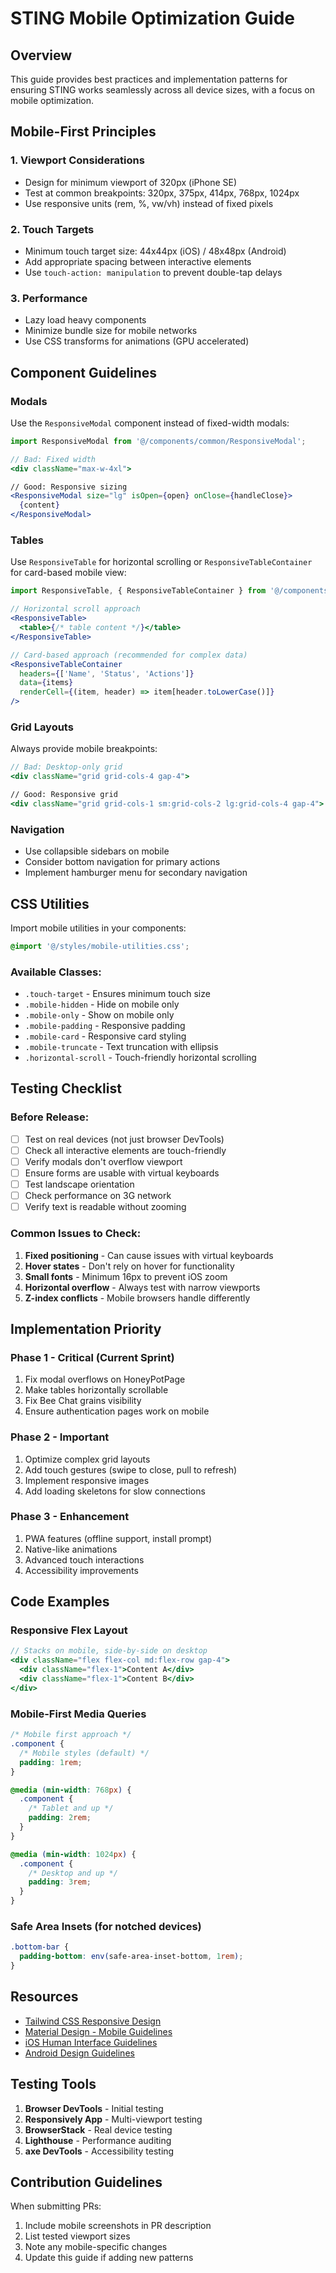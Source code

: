 # STING Mobile Optimization Guide

## Overview
This guide provides best practices and implementation patterns for ensuring STING works seamlessly across all device sizes, with a focus on mobile optimization.

## Mobile-First Principles

### 1. **Viewport Considerations**
- Design for minimum viewport of 320px (iPhone SE)
- Test at common breakpoints: 320px, 375px, 414px, 768px, 1024px
- Use responsive units (rem, %, vw/vh) instead of fixed pixels

### 2. **Touch Targets**
- Minimum touch target size: 44x44px (iOS) / 48x48px (Android)
- Add appropriate spacing between interactive elements
- Use `touch-action: manipulation` to prevent double-tap delays

### 3. **Performance**
- Lazy load heavy components
- Minimize bundle size for mobile networks
- Use CSS transforms for animations (GPU accelerated)

## Component Guidelines

### Modals
Use the `ResponsiveModal` component instead of fixed-width modals:

```jsx
import ResponsiveModal from '@/components/common/ResponsiveModal';

// Bad: Fixed width
<div className="max-w-4xl">

// Good: Responsive sizing
<ResponsiveModal size="lg" isOpen={open} onClose={handleClose}>
  {content}
</ResponsiveModal>
```

### Tables
Use `ResponsiveTable` for horizontal scrolling or `ResponsiveTableContainer` for card-based mobile view:

```jsx
import ResponsiveTable, { ResponsiveTableContainer } from '@/components/common/ResponsiveTable';

// Horizontal scroll approach
<ResponsiveTable>
  <table>{/* table content */}</table>
</ResponsiveTable>

// Card-based approach (recommended for complex data)
<ResponsiveTableContainer
  headers={['Name', 'Status', 'Actions']}
  data={items}
  renderCell={(item, header) => item[header.toLowerCase()]}
/>
```

### Grid Layouts
Always provide mobile breakpoints:

```jsx
// Bad: Desktop-only grid
<div className="grid grid-cols-4 gap-4">

// Good: Responsive grid
<div className="grid grid-cols-1 sm:grid-cols-2 lg:grid-cols-4 gap-4">
```

### Navigation
- Use collapsible sidebars on mobile
- Consider bottom navigation for primary actions
- Implement hamburger menu for secondary navigation

## CSS Utilities

Import mobile utilities in your components:

```css
@import '@/styles/mobile-utilities.css';
```

### Available Classes:
- `.touch-target` - Ensures minimum touch size
- `.mobile-hidden` - Hide on mobile only
- `.mobile-only` - Show on mobile only
- `.mobile-padding` - Responsive padding
- `.mobile-card` - Responsive card styling
- `.mobile-truncate` - Text truncation with ellipsis
- `.horizontal-scroll` - Touch-friendly horizontal scrolling

## Testing Checklist

### Before Release:
- [ ] Test on real devices (not just browser DevTools)
- [ ] Check all interactive elements are touch-friendly
- [ ] Verify modals don't overflow viewport
- [ ] Ensure forms are usable with virtual keyboards
- [ ] Test landscape orientation
- [ ] Check performance on 3G network
- [ ] Verify text is readable without zooming

### Common Issues to Check:
1. **Fixed positioning** - Can cause issues with virtual keyboards
2. **Hover states** - Don't rely on hover for functionality
3. **Small fonts** - Minimum 16px to prevent iOS zoom
4. **Horizontal overflow** - Always test with narrow viewports
5. **Z-index conflicts** - Mobile browsers handle differently

## Implementation Priority

### Phase 1 - Critical (Current Sprint)
1. Fix modal overflows on HoneyPotPage
2. Make tables horizontally scrollable
3. Fix Bee Chat grains visibility
4. Ensure authentication pages work on mobile

### Phase 2 - Important
1. Optimize complex grid layouts
2. Add touch gestures (swipe to close, pull to refresh)
3. Implement responsive images
4. Add loading skeletons for slow connections

### Phase 3 - Enhancement
1. PWA features (offline support, install prompt)
2. Native-like animations
3. Advanced touch interactions
4. Accessibility improvements

## Code Examples

### Responsive Flex Layout
```jsx
// Stacks on mobile, side-by-side on desktop
<div className="flex flex-col md:flex-row gap-4">
  <div className="flex-1">Content A</div>
  <div className="flex-1">Content B</div>
</div>
```

### Mobile-First Media Queries
```css
/* Mobile first approach */
.component {
  /* Mobile styles (default) */
  padding: 1rem;
}

@media (min-width: 768px) {
  .component {
    /* Tablet and up */
    padding: 2rem;
  }
}

@media (min-width: 1024px) {
  .component {
    /* Desktop and up */
    padding: 3rem;
  }
}
```

### Safe Area Insets (for notched devices)
```css
.bottom-bar {
  padding-bottom: env(safe-area-inset-bottom, 1rem);
}
```

## Resources

- [Tailwind CSS Responsive Design](https://tailwindcss.com/docs/responsive-design)
- [Material Design - Mobile Guidelines](https://material.io/design/layout/understanding-layout.html)
- [iOS Human Interface Guidelines](https://developer.apple.com/design/human-interface-guidelines/ios)
- [Android Design Guidelines](https://developer.android.com/design)

## Testing Tools

1. **Browser DevTools** - Initial testing
2. **Responsively App** - Multi-viewport testing
3. **BrowserStack** - Real device testing
4. **Lighthouse** - Performance auditing
5. **axe DevTools** - Accessibility testing

## Contribution Guidelines

When submitting PRs:
1. Include mobile screenshots in PR description
2. List tested viewport sizes
3. Note any mobile-specific changes
4. Update this guide if adding new patterns